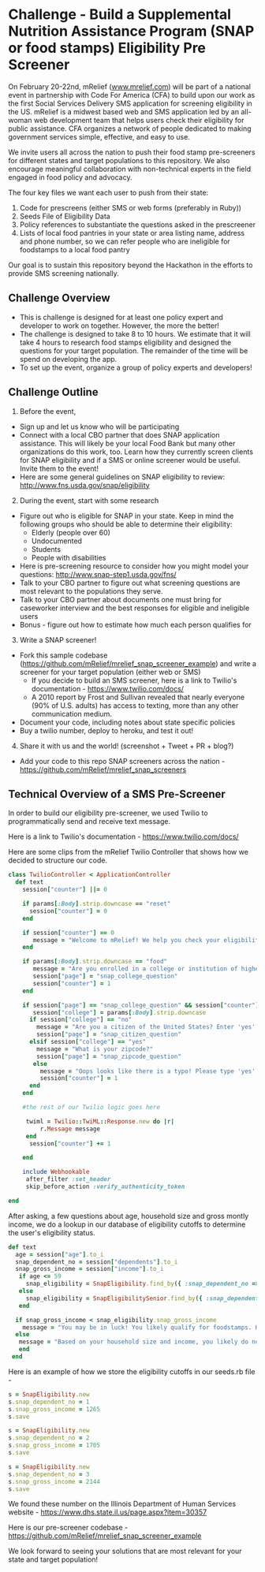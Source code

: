 # Challenge - Build a Supplemental Nutrition Assistance Program (SNAP or food stamps) Eligibility Pre Screener

On February 20-22nd, mRelief (www.mrelief.com) will be part of a national event in partnership with Code For America (CFA) to build upon our work as the first Social Services Delivery SMS application for screening eligibility in the US. mRelief is a midwest based web and SMS application led by an all-woman web development team that helps users check their eligibility for public assistance. CFA organizes a network of people dedicated to making government services simple, effective, and easy to use.

We invite users all across the nation to push their food stamp pre-screeners for different states and target populations to this repository.  We also encourage meaningful collaboration with non-technical experts in the field engaged in food policy and advocacy.

The four key files we want each user to push from their state:
1. Code for prescreens (either SMS or web forms (preferably in Ruby))
2. Seeds File of Eligibility Data
3. Policy references to substantiate the questions asked in the prescreener
4. Lists of local food pantries in your state or area listing name, address and phone number, so we can refer people who are ineligible for foodstamps to a local food pantry

Our goal is to sustain this repository beyond the Hackathon in the efforts to provide SMS screening nationally.

## Challenge Overview

  * This is challenge is designed for at least one policy expert and developer to work on together. However, the more the better!
  * The challenge is designed to take 8 to 10 hours.  We estimate that it will take 4 hours to research food stamps eligibility and designed the questions for your target population.  The remainder of the time will be spend on developing the app.
  * To set up the event, organize a group of policy experts and developers!


## Challenge Outline

1. Before the event,
  * Sign up and let us know who will be participating
  * Connect with a local CBO partner that does SNAP application assistance. This will likely be your local Food Bank but many other organizations do this work, too. Learn how they currently screen clients for SNAP eligibility and if a SMS or online screener would be useful. Invite them to the event!
  * Here are some general guidelines on SNAP eligibility to review:  http://www.fns.usda.gov/snap/eligibility

2. During the event, start with some research
  * Figure out who is eligible for SNAP in your state. Keep in mind the following groups who should be able to determine their eligibility:
      * Elderly (people over 60)
      * Undocumented
      * Students
      * People with disabilities
  * Here is pre-screening resource to consider how you might model your questions: http://www.snap-step1.usda.gov/fns/
  * Talk to your CBO partner to figure out what screening questions are most relevant to the populations they serve.
  * Talk to your CBO partner about documents one must bring for caseworker interview and the best responses for eligible and ineligible users
  * Bonus - figure out how to estimate how much each person qualifies for

3. Write a SNAP screener!
  * Fork this sample codebase (https://github.com/mRelief/mrelief_snap_screener_example) and write a screener for your target population (either web or SMS)
    * If you decide to build an SMS screener, here is a link to Twilio's documentation - https://www.twilio.com/docs/
    * A 2010 report by Frost and Sullivan revealed that nearly everyone (90% of U.S. adults) has access to texting, more than any other communication medium.
  * Document your code, including notes about state specific policies
  * Buy a twilio number, deploy to heroku, and test it out!

4. Share it with us and the world! (screenshot + Tweet + PR + blog?)
  * Add your code to this repo SNAP screeners across the nation - https://github.com/mRelief/mrelief_snap_screeners


## Technical Overview of a SMS Pre-Screener

In order to build our eligibility pre-screener, we used Twilio to programmatically send and receive text message.

Here is a link to Twilio's documentation - https://www.twilio.com/docs/

Here are some clips from the mRelief Twilio Controller that shows how we decided to structure our code.

```ruby
class TwilioController < ApplicationController
  def text
    session["counter"] ||= 0

    if params[:Body].strip.downcase == "reset"
      session["counter"] = 0
    end

    if session["counter"] == 0
       message = "Welcome to mRelief! We help you check your eligibility for benefits. For foodstamps, text 'food'.  If you make a mistake, send the message 'reset'."
    end

    if params[:Body].strip.downcase == "food"
       message = "Are you enrolled in a college or institution of higher education? Enter 'yes' or 'no'"
       session["page"] = "snap_college_question"
       session["counter"] = 1
    end

    if session["page"] == "snap_college_question" && session["counter"] == 2
       session["college"] = params[:Body].strip.downcase
      if session["college"] == "no"
        message = "Are you a citizen of the United States? Enter 'yes' or 'no'"
        session["page"] = "snap_citizen_question"
      elsif session["college"] == "yes"
        message = "What is your zipcode?"
        session["page"] = "snap_zipcode_question"
       else
         message = "Oops looks like there is a typo! Please type 'yes' or 'no' to answer this question."
         session["counter"] = 1
      end
    end

    #the rest of our Twilio logic goes here

     twiml = Twilio::TwiML::Response.new do |r|
         r.Message message
     end
      session["counter"] += 1

    end

    include Webhookable
     after_filter :set_header
     skip_before_action :verify_authenticity_token

end
```

After asking, a few questions about age, household size and gross montly income, we do a lookup in our database of eligibility cutoffs to determine the user's eligibility status.

```ruby
def text
  age = session["age"].to_i
  snap_dependent_no = session["dependents"].to_i
  snap_gross_income = session["income"].to_i
   if age <= 59
     snap_eligibility = SnapEligibility.find_by({ :snap_dependent_no => snap_dependent_no })
   else
     snap_eligibility = SnapEligibilitySenior.find_by({ :snap_dependent_no => snap_dependent_no })
   end

  if snap_gross_income < snap_eligibility.snap_gross_income
    message = "You may be in luck! You likely qualify for foodstamps. However make sure you accounted for your parents income, if you are still living in the same household.  To access your food stamps, go to #{@lafcenter.center} at #{@lafcenter.address} #{@lafcenter.city}, #{@lafcenter.zipcode.to_i }, #{@lafcenter.telephone}. "
  else
   message = "Based on your household size and income, you likely do not qualify for food stamps. A food pantry near you is #{@food_pantry.name} - #{@food_pantry.street} #{@food_pantry.city} #{@food_pantry.state}, #{@food_pantry.zip} #{@food_pantry.phone}. To check other programs, text 'menu'."
   end
 end
```

Here is an example of how we store the eligibility cutoffs in our seeds.rb file -

```ruby
s = SnapEligibility.new
s.snap_dependent_no = 1
s.snap_gross_income = 1265
s.save

s = SnapEligibility.new
s.snap_dependent_no = 2
s.snap_gross_income = 1705
s.save

s = SnapEligibility.new
s.snap_dependent_no = 3
s.snap_gross_income = 2144
s.save
```

We found these number on the Illinois Department of Human Services website -
https://www.dhs.state.il.us/page.aspx?item=30357


Here is our pre-screener codebase -
https://github.com/mRelief/mrelief_snap_screener_example


We look forward to seeing your solutions that are most relevant for your state and target population!
